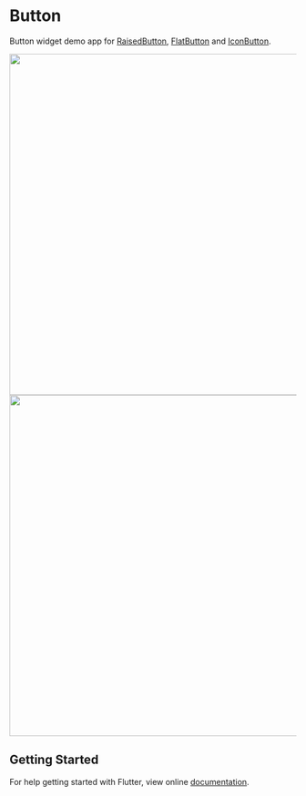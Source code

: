 # Button

Button widget demo app for [RaisedButton](https://docs.flutter.io/flutter/material/RaisedButton-class.html), 
[FlatButton](https://docs.flutter.io/flutter/material/FlatButton-class.html) and [IconButton](https://docs.flutter.io/flutter/material/IconButton-class.html).

<img src="button_widget.png" height="600em" /> <img src="button_widget.gif" height="600em" />

## Getting Started

For help getting started with Flutter, view online
[documentation](https://flutter.io/).

